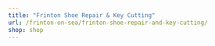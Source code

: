 ```yaml
---
title: "Frinton Shoe Repair & Key Cutting"
url: /frinton-on-sea/frinton-shoe-repair-and-key-cutting/
shop: shop
---
```

